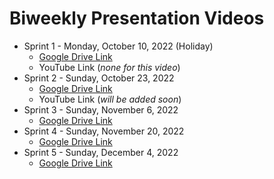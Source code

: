 # Biweekly Presentation Videos

* Sprint 1 - Monday, October 10, 2022 (Holiday)
  - [Google Drive Link](https://drive.google.com/file/d/18tbNm5MwG9WMCNcLYUQLgnAUuNnaGmgi/view?usp=sharing)
  - YouTube Link (*none for this video*)
* Sprint 2 - Sunday, October 23, 2022
  - [Google Drive Link](https://drive.google.com/file/d/1VxKQM-q4EnpDp4QImb2M0iDHpKZAaVPU/view?usp=sharing)
  - YouTube Link (*will be added soon*)
* Sprint 3 - Sunday, November 6, 2022 
  - [Google Drive Link]()
* Sprint 4 - Sunday, November 20, 2022 
  - [Google Drive Link]()
* Sprint 5 - Sunday, December 4, 2022 
  - [Google Drive Link]()
